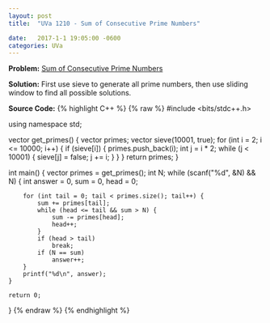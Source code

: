 ```yaml
---
layout: post
title:  "UVa 1210 - Sum of Consecutive Prime Numbers"

date:   2017-1-1 19:05:00 -0600
categories: UVa
---
```


**Problem:** [Sum of Consecutive Prime Numbers]

**Solution:**
First use sieve to generate all prime numbers, then use sliding window
to find all possible solutions.

**Source Code:**
{% highlight C++ %}
{% raw %}
#include <bits/stdc++.h>

using namespace std;

vector<int> get_primes() {
    vector<int> primes;
    vector<bool> sieve(10001, true);
    for (int i = 2; i <= 10000; i++) {
        if (sieve[i]) {
            primes.push_back(i);
            int j = i * 2;
            while (j < 10001) {
                sieve[j] = false;
                j += i;
            }
        }
    }
    return primes;
}

int main() {
    vector<int> primes = get_primes();
    int N;
    while (scanf("%d", &N) && N) {
        int answer = 0, sum = 0, head = 0;

        for (int tail = 0; tail < primes.size(); tail++) {
            sum += primes[tail];
            while (head <= tail && sum > N) {
                sum -= primes[head];
                head++;
            }
            if (head > tail)
                break;
            if (N == sum)
                answer++;
        }
        printf("%d\n", answer);
    }

    return 0;
}
{% endraw %}
{% endhighlight %}

[Sum of Consecutive Prime Numbers]:https://uva.onlinejudge.org/index.php?option=com_onlinejudge&Itemid=8&category=24&page=show_problem&problem=3651
